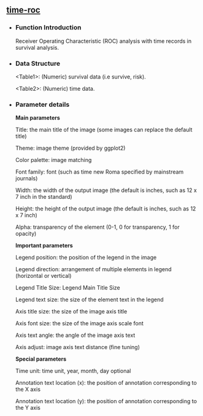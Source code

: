 ## [time-roc](/basic/time-roc)

- ### Function Introduction

    Receiver Operating Characteristic (ROC) analysis with time records in survival analysis.
    
- ### Data Structure

    \<Table1\>: (Numeric) survival data (i.e survive, risk).
    
    \<Table2\>: (Numeric) time data.
    

- ### Parameter details

    **Main parameters**
    
    Title: the main title of the image (some images can replace the default title)
    
    Theme: image theme (provided by ggplot2)
    
    Color palette: image matching
    
    Font family: font (such as time new Roma specified by mainstream journals)
    
    Width: the width of the output image (the default is inches, such as 12 x 7 inch in the standard)
    
    Height: the height of the output image (the default is inches, such as 12 x 7 inch)
    
    Alpha: transparency of the element (0-1, 0 for transparency, 1 for opacity)
    
    
    **Important parameters**
    
    Legend position: the position of the legend in the image
    
    Legend direction: arrangement of multiple elements in legend (horizontal or vertical)
    
    Legend Title Size: Legend Main Title Size
    
    Legend text size: the size of the element text in the legend
    
    
    Axis title size: the size of the image axis title
    
    Axis font size: the size of the image axis scale font
    
    Axis text angle: the angle of the image axis text
    
    Axis adjust: image axis text distance (fine tuning)
    
    
    **Special parameters**
    
    Time unit: time unit, year, month, day optional
    
    Annotation text location (x): the position of annotation corresponding to the X axis
    
    Annotation text location (y): the position of annotation corresponding to the Y axis
    


